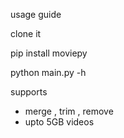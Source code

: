 usage guide

clone it

pip install moviepy

python main.py -h


supports 
- merge , trim , remove
- upto 5GB videos 
